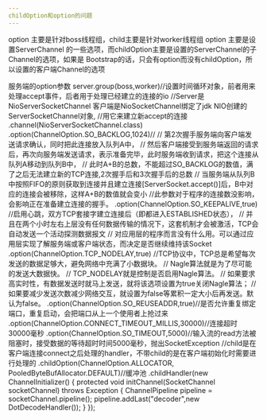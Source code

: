 ```yaml
---
childOption和option的问题
---
```

option 主要是针对boss线程组，child主要是针对worker线程组
option 主要是设置ServerChannel 的一些选项，而childOption主要是设置的ServerChannel的子Channel的选项，如果是
Bootstrap的话，只会有option而没有childOption，所以设置的客户端Channel的选项

服务端的option参数
server.group(boss,worker)//设置时间循环对象，前者用来处理accept事件，后者用于处理已经建立的连接的io
                //Server是NioServerSocketChannel 客户端是NioSocketChannel绑定了jdk NIO创建的ServerSocketChannel对象,
                //用它来建立新accept的连接
                .channel(NioServerSocketChannel.class)
                .option(ChannelOption.SO_BACKLOG,1024)//
                // 第2次握手服务端向客户端发送请求确认，同时把此连接放入队列A中，
                // 然后客户端接受到服务端返回的请求后，再次向服务端发送请求，表示准备完毕，此时服务端收到请求，把这个连接从队列A移动到队列B中，
                // 此时A+B的总数，不能超过SO_BACKLOG的数值，满了之后无法建立新的TCP连接,2次握手后和3次握手后的总数
                // 当服务端从队列B中按照FIFO的原则获取到连接并且建立连接[ServerSocket.accept()]后，B中对应的连接会被移除，这样A+B的数值就会变小
                //此参数对于程序的连接数没影响，会影响正在准备建立连接的握手。
                .option(ChannelOption.SO_KEEPALIVE,true)
                //启用心跳，双方TCP套接字建立连接后（即都进入ESTABLISHED状态），
                // 并且在两个小时左右上层没有任何数据传输的情况下，这套机制才会被激活，TCP会自动发送一个活动探测数据报文
                // 对应用层的程序而言没有什么用。可以通过应用层实现了解服务端或客户端状态，而决定是否继续维持该Socket
                .option(ChannelOption.TCP_NODELAY,true)
                //TCP协议中，TCP总是希望每次发送的数据足够大，避免网络中充满了小数据块。
                // Nagle算法就是为了尽可能的发送大数据快。
                // TCP_NODELAY就是控制是否启用Nagle算法。
                // 如果要求高实时性，有数据发送时就马上发送，就将该选项设置为true关闭Nagle算法；
                // 如果要减少发送次数减少网络交互，就设置为false等累积一定大小后再发送。默认为false。
                .option(ChannelOption.SO_REUSEADDR,true)//是否允许重复绑定端口，重复启动，会把端口从上一个使用者上抢过来
                .option(ChannelOption.CONNECT_TIMEOUT_MILLIS,30000)//连接超时30000毫秒
                .option(ChannelOption.SO_TIMEOUT,5000)//输入流的read方法被阻塞时，接受数据的等待超时时间5000毫秒，抛出SocketException
                //child是在客户端连接connect之后处理的handler，不带child的是在客户端初始化时需要进行处理的
                .childOption(ChannelOption.ALLOCATOR, PooledByteBufAllocator.DEFAULT)//缓冲池
                .childHandler(new ChannelInitializer<SocketChannel>() {
                    protected void initChannel(SocketChannel socketChannel) throws Exception {
                        ChannelPipeline pipeline = socketChannel.pipeline();
                        pipeline.addLast("decoder",new DotDecodeHandler());
                    }
                });

